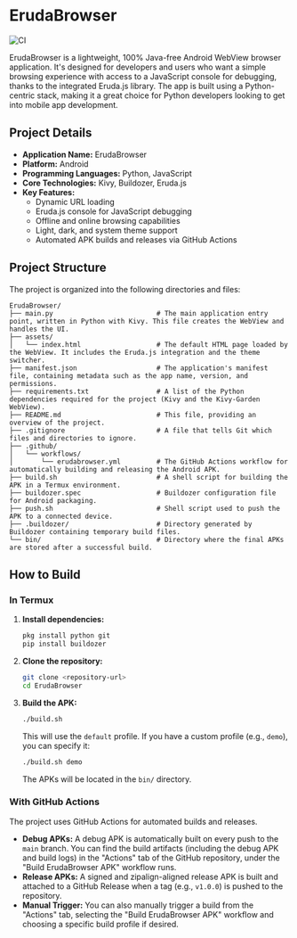 # ErudaBrowser

![CI](https://github.com/kmedya-dev/erudabrowser/actions/workflows/erudabrowser.yml/badge.svg)

ErudaBrowser is a lightweight, 100% Java-free Android WebView browser application. It's designed for developers and users who want a simple browsing experience with access to a JavaScript console for debugging, thanks to the integrated Eruda.js library. The app is built using a Python-centric stack, making it a great choice for Python developers looking to get into mobile app development.

## Project Details

*   **Application Name:** ErudaBrowser
*   **Platform:** Android
*   **Programming Languages:** Python, JavaScript
*   **Core Technologies:** Kivy, Buildozer, Eruda.js
*   **Key Features:**
    *   Dynamic URL loading
    *   Eruda.js console for JavaScript debugging
    *   Offline and online browsing capabilities
    *   Light, dark, and system theme support
    *   Automated APK builds and releases via GitHub Actions

## Project Structure

The project is organized into the following directories and files:

```
ErudaBrowser/
├── main.py                          # The main application entry point, written in Python with Kivy. This file creates the WebView and handles the UI.
├── assets/
│   └── index.html                   # The default HTML page loaded by the WebView. It includes the Eruda.js integration and the theme switcher.
├── manifest.json                    # The application's manifest file, containing metadata such as the app name, version, and permissions.
├── requirements.txt                 # A list of the Python dependencies required for the project (Kivy and the Kivy-Garden WebView).
├── README.md                        # This file, providing an overview of the project.
├── .gitignore                       # A file that tells Git which files and directories to ignore.
├── .github/
│   └── workflows/
│       └── erudabrowser.yml         # The GitHub Actions workflow for automatically building and releasing the Android APK.
├── build.sh                         # A shell script for building the APK in a Termux environment.
├── buildozer.spec                   # Buildozer configuration file for Android packaging.
├── push.sh                          # Shell script used to push the APK to a connected device.
├── .buildozer/                      # Directory generated by Buildozer containing temporary build files.
└── bin/                             # Directory where the final APKs are stored after a successful build.
```

## How to Build

### In Termux

1.  **Install dependencies:**
    ```bash
    pkg install python git
    pip install buildozer
    ```
2.  **Clone the repository:**
    ```bash
    git clone <repository-url>
    cd ErudaBrowser
    ```
3.  **Build the APK:**
    ```bash
    ./build.sh
    ```
    This will use the `default` profile. If you have a custom profile (e.g., `demo`), you can specify it:
    ```bash
    ./build.sh demo
    ```
    The APKs will be located in the `bin/` directory.

### With GitHub Actions

The project uses GitHub Actions for automated builds and releases.

*   **Debug APKs:** A debug APK is automatically built on every push to the `main` branch. You can find the build artifacts (including the debug APK and build logs) in the "Actions" tab of the GitHub repository, under the "Build ErudaBrowser APK" workflow runs.
*   **Release APKs:** A signed and zipalign-aligned release APK is built and attached to a GitHub Release when a tag (e.g., `v1.0.0`) is pushed to the repository.
*   **Manual Trigger:** You can also manually trigger a build from the "Actions" tab, selecting the "Build ErudaBrowser APK" workflow and choosing a specific build profile if desired.